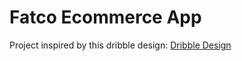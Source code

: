 # Fatco Ecommerce App

Project inspired by this dribble design: [Dribble Design](https://dribbble.com/shots/23168147-E-Commerce-App-Animation)

